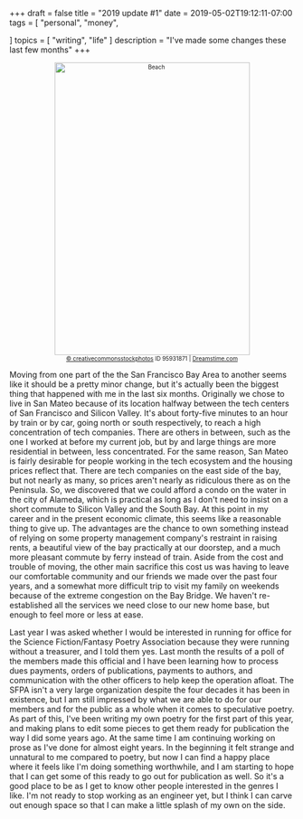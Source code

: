 +++
draft = false
title = "2019 update #1"
date = 2019-05-02T19:12:11-07:00
tags = [
  "personal",
  "money",

]
topics = [
  "writing",
  "life"
]
description = "I've made some changes these last few months"
+++

<div align="center" style="font-size:x-small"><img src="https://milkfish08.s3.amazonaws.com/photo/blog/abovethefold/dreamstime_xxl_95931871.jpg" alt="Beach" width="345" height="518" /><br /><a href="https://www.dreamstime.com/creativecommonsstockphotos_info">© creativecommonsstockphotos</a>
ID 95931871 | <a href="https://www.dreamstime.com/">Dreamstime.com</a></div>

Moving from one part of the the San Francisco Bay Area to another seems like it should be a pretty minor change, but it's actually been the biggest thing that happened with me in the last six months.
Originally we chose to live in San Mateo because of its location halfway between the tech centers of San Francisco and Silicon Valley.
It's about forty-five minutes to an hour by train or by car, going north or south respectively, to reach a high concentration of tech companies.
There are others in between, such as the one I worked at before my current job, but by and large things are more residential in between, less concentrated.
For the same reason, San Mateo is fairly desirable for people working in the tech ecosystem and the housing prices reflect that.
There are tech companies on the east side of the bay, but not nearly as many, so prices aren't nearly as ridiculous there as on the Peninsula.
So, we discovered that we could afford a condo on the water in the city of Alameda, which is practical as long as I don't need to insist on a short commute to Silicon Valley and the South Bay.
At this point in my career and in the present economic climate, this seems like a reasonable thing to give up.
The advantages are the chance to own something instead of relying on some property management company's restraint in raising rents, a beautiful view of the bay practically at our doorstep, and a much more pleasant commute by ferry instead of train.
Aside from the cost and trouble of moving, the other main sacrifice this cost us was having to leave our comfortable community and our friends we made over the past four years, and a somewhat more difficult trip to visit my family on weekends because of the extreme congestion on the Bay Bridge.
We haven't re-established all the services we need close to our new home base, but enough to feel more or less at ease.

Last year I was asked whether I would be interested in running for office for the Science Fiction/Fantasy Poetry Association because they were running without a treasurer, and I told them yes.
Last month the results of a poll of the members made this official and I have been learning how to process dues payments, orders of publications, payments to authors, and communication with the other officers to help keep the operation afloat.
The SFPA isn't a very large organization despite the four decades it has been in existence, but I am still impressed by what we are able to do for our members and for the public as a whole when it comes to speculative poetry.
As part of this, I've been writing my own poetry for the first part of this year, and making plans to edit some pieces to get them ready for publication the way I did some years ago.
At the same time I am continuing working on prose as I've done for almost eight years.
In the beginning it felt strange and unnatural to me compared to poetry, but now I can find a happy place where it feels like I'm doing something worthwhile, and I am starting to hope that I can get some of this ready to go out for publication as well.
So it's a good place to be as I get to know other people interested in the genres I like.
I'm not ready to stop working as an engineer yet, but I think I can carve out enough space so that I can make a little splash of my own on the side.

